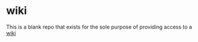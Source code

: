 # wiki

This is a blank repo that exists for the sole purpose of providing access to a [wiki](https://github.com/BriceShatzer/wiki/wiki)
